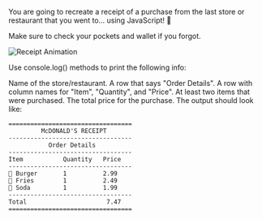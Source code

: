 You are going to recreate a receipt of a purchase from the last store or restaurant that you went to... using JavaScript! 🧾

Make sure to check your pockets and wallet if you forgot.

![Receipt Animation](https://i.imgur.com/wNwrnDt.gif)

Use console.log() methods to print the following info:

Name of the store/restaurant.
A row that says "Order Details".
A row with column names for "Item", "Quantity", and "Price".
At least two items that were purchased.
The total price for the purchase.
The output should look like:
```
==================================
         McDONALD'S RECEIPT       
----------------------------------
           Order Details          
----------------------------------
Item           Quantity   Price
----------------------------------
🍔 Burger       1          2.99   
🍟 Fries        1          2.49   
🥤 Soda         1          1.99   
----------------------------------
Total                      7.47   
==================================
```
